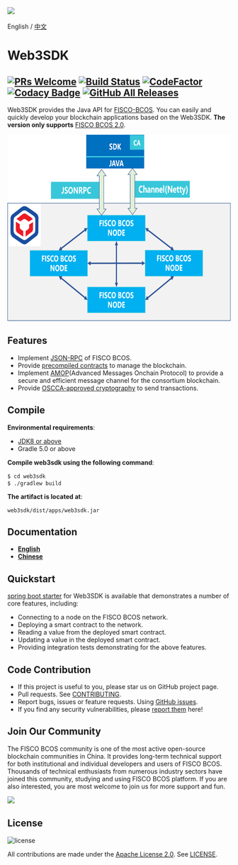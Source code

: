 ![](https://github.com/FISCO-BCOS/FISCO-BCOS/raw/master/docs/images/FISCO_BCOS_Logo.svg?sanitize=true)

English / [中文](doc/README_CN.md)

# Web3SDK

[![PRs Welcome](https://img.shields.io/badge/PRs-welcome-brightgreen.svg?style=flat-square)](http://makeapullrequest.com)
[![Build Status](https://travis-ci.org/FISCO-BCOS/web3sdk.svg?branch=master)](https://travis-ci.org/FISCO-BCOS/web3sdk)
[![CodeFactor](https://www.codefactor.io/repository/github/fisco-bcos/web3sdk/badge)](https://www.codefactor.io/repository/github/fisco-bcos/web3sdk)
[![Codacy Badge](https://api.codacy.com/project/badge/Grade/a2a6c2eb499e42739d066ff775d1b288)](https://www.codacy.com/app/fisco/console?utm_source=github.com&amp;utm_medium=referral&amp;utm_content=FISCO-BCOS/console&amp;utm_campaign=Badge_Grade)
[![GitHub All Releases](https://img.shields.io/github/downloads/FISCO-BCOS/web3sdk/total.svg)](https://github.com/FISCO-BCOS/web3sdk)
---

Web3SDK provides the Java API for [FISCO-BCOS](https://github.com/FISCO-BCOS/FISCO-BCOS). You can easily and quickly develop your blockchain applications based on the Web3SDK. **The version only supports** [FISCO BCOS 2.0](https://fisco-bcos-documentation.readthedocs.io/en/latest/).

<div align="center">
  <img src="./images/sdk.png" width = "600" height = "420"/>
</div>

## Features

- Implement [JSON-RPC](https://fisco-bcos-documentation.readthedocs.io/en/latest/docs/api.html) of FISCO BCOS.
- Provide [precompiled contracts](https://fisco-bcos-documentation.readthedocs.io/en/latest/docs/manual/smart_contract.html#precompiled-contract-development) to manage the blockchain. 
- Implement [AMOP](https://fisco-bcos-documentation.readthedocs.io/en/latest/docs/manual/amop_protocol.html)(Advanced Messages Onchain Protocol) to provide a secure and efficient message channel for the consortium blockchain.
- Provide [OSCCA-approved cryptography](https://fisco-bcos-documentation.readthedocs.io/en/latest/docs/manual/guomi_crypto.html) to send transactions.

## Compile

**Environmental requirements**:
- [JDK8 or above](https://fisco-bcos-documentation.readthedocs.io/en/latest/docs/sdk/sdk.html#environment-requirements)
- Gradle 5.0 or above

**Compile web3sdk using the following command**:
```shell
$ cd web3sdk
$ ./gradlew build
```

**The artifact is located at**:
```shell
web3sdk/dist/apps/web3sdk.jar
```

## Documentation
  - [**English**](https://fisco-bcos-documentation.readthedocs.io/en/latest/docs/sdk/sdk.html)
  - [**Chinese**](https://fisco-bcos-documentation.readthedocs.io/zh_CN/latest/docs/sdk/sdk.html)

## Quickstart
[spring boot starter](https://github.com/FISCO-BCOS/spring-boot-starter) for Web3SDK is available that demonstrates a number of core features, including:

- Connecting to a node on the FISCO BCOS network.
- Deploying a smart contract to the network.
- Reading a value from the deployed smart contract.
- Updating a value in the deployed smart contract.
- Providing integration tests demonstrating for the above features.

## Code Contribution
  - If this project is useful to you, please star us on GitHub project page.
  - Pull requests. See [CONTRIBUTING](CONTRIBUTING.md).
  - Report bugs, issues or feature requests. Using [GitHub issues](https://github.com/FISCO-BCOS/web3sdk/issues/new).
  - If you find any security vulnerabilities, please [report them](https://security.webank.com) here!

## Join Our Community

The FISCO BCOS community is one of the most active open-source blockchain communities in China. It provides long-term technical support for both institutional and individual developers and users of FISCO BCOS. Thousands of technical enthusiasts from numerous industry sectors have joined this community, studying and using FISCO BCOS platform. If you are also interested, you are most welcome to join us for more support and fun.

![](https://media.githubusercontent.com/media/FISCO-BCOS/LargeFiles/master/images/QR_image_en.png)
 

## License
![license](http://img.shields.io/badge/license-Apache%20v2-blue.svg)

All contributions are made under the [Apache License 2.0](http://www.apache.org/licenses/). See [LICENSE](LICENSE).